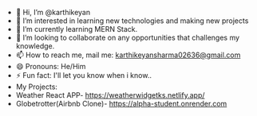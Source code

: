 - 👋 Hi, I’m @karthikeyan
- 👀 I’m interested in learning new technologies and making new projects
- 🌱 I’m currently learning MERN Stack.
- 💞️ I’m looking to collaborate on any opportunities that challenges my knowledge.
- 📫 How to reach me, mail me: karthikeyansharma02636@gmail.com
- 😄 Pronouns: He/Him
- ⚡ Fun fact: I'll let you know when i know..
- My Projects:
- Weather React APP- https://weatherwidgetks.netlify.app/
- Globetrotter(Airbnb Clone)- https://alpha-student.onrender.com

<!---
karthikoo7/karthikoo7 is a ✨ special ✨ repository because its `README.md` (this file) appears on your GitHub profile.
You can click the Preview link to take a look at your changes.
--->
